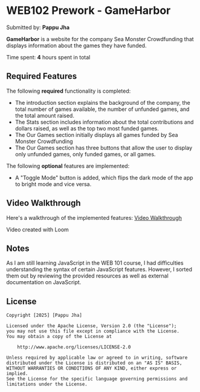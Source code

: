 # WEB102 Prework - GameHarbor

Submitted by: **Pappu Jha**

**GameHarbor** is a website for the company Sea Monster Crowdfunding that displays information about the games they have funded.

Time spent: **4** hours spent in total

## Required Features

The following **required** functionality is completed:

* The introduction section explains the background of the company, the total number of games available, the number of unfunded games, and the total amount raised.
* The Stats section includes information about the total contributions and dollars raised, as well as the top two most funded games.
* The Our Games section initially displays all games funded by Sea Monster Crowdfunding
* The Our Games section has three buttons that allow the user to display only unfunded games, only funded games, or all games.

The following **optional** features are implemented:

* A "Toggle Mode" button is added, which flips the dark mode of the app to bright mode and vice versa.

## Video Walkthrough

Here's a walkthrough of the implemented features:
<a href="https://www.loom.com/share/d48d27ed8cf24c42966bbb1b1414fdf2?sid=496ac07a-5a47-4ad0-8367-31cbbf7c4f4e" target="_blank">
  Video Walkthrough
</a>

Video created with Loom

## Notes

As I am still learning JavaScript in the WEB 101 course, I had difficulties understanding the syntax of certain JavaScript features. However, I sorted them out by reviewing the provided resources as well as external documentation on JavaScript.

## License

    Copyright [2025] [Pappu Jha]

    Licensed under the Apache License, Version 2.0 (the "License");
    you may not use this file except in compliance with the License.
    You may obtain a copy of the License at

        http://www.apache.org/licenses/LICENSE-2.0

    Unless required by applicable law or agreed to in writing, software
    distributed under the License is distributed on an "AS IS" BASIS,
    WITHOUT WARRANTIES OR CONDITIONS OF ANY KIND, either express or implied.
    See the License for the specific language governing permissions and
    limitations under the License.
